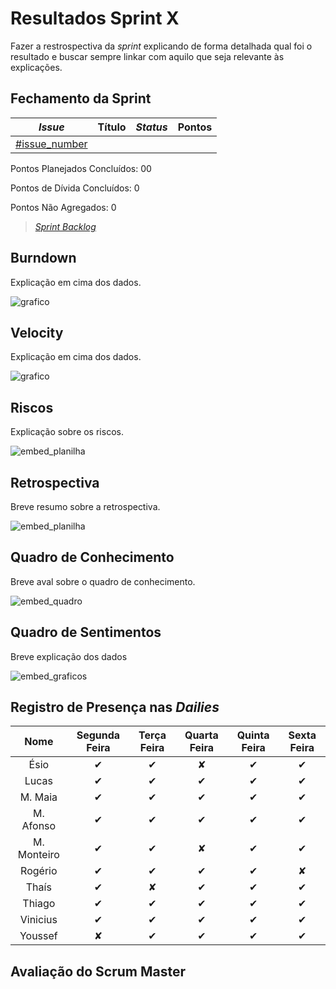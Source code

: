 # Resultados Sprint X

Fazer a restrospectiva da *sprint* explicando de forma detalhada qual foi o resultado e buscar sempre linkar com aquilo que seja relevante às explicações.

## Fechamento da Sprint


| *Issue* | Título | *Status* | Pontos |
| :-----: | :----: | :------: | :----: |
| [#issue_number](https://github.com/fga-eps-mds/EPS-2020-2-G1/issues/issue_number) |  |  |  |


Pontos Planejados Concluídos: 00

Pontos de Dívida Concluídos:  0

Pontos Não Agregados: 0

> [_Sprint_ _Backlog_](https://github.com/)

## Burndown

Explicação em cima dos dados.

![grafico]()

## Velocity

Explicação em cima dos dados.

![grafico]()

## Riscos

Explicação sobre os riscos.

![embed_planilha]()

## Retrospectiva

Breve resumo sobre a retrospectiva.

![embed_planilha]()

## Quadro de Conhecimento

Breve aval sobre o quadro de conhecimento.

![embed_quadro]()

## Quadro de Sentimentos

Breve explicação dos dados

![embed_graficos]()

## Registro de Presença nas *Dailies*

|     Nome    |   Segunda Feira   | Terça Feira      | Quarta Feira     | Quinta Feira      | Sexta Feira      |
| :---------: |:-----------------:|:----------------:|:----------------:|:-----------------:|:----------------:|
| Ésio        |         ✔         |         ✔        |         ✘        |         ✔         |         ✔      |
| Lucas       |         ✔         |         ✔        |         ✔        |         ✔         |         ✔      |
| M. Maia     |         ✔         |         ✔        |         ✔        |         ✔         |         ✔      |
| M. Afonso   |         ✔         |         ✔        |         ✔        |         ✔         |         ✔      |
| M. Monteiro |         ✔         |         ✔        |         ✘        |         ✔         |         ✔      |
| Rogério     |         ✔         |         ✔        |         ✔        |         ✔         |         ✘      |
| Thaís       |         ✔         |         ✘        |         ✔        |         ✔         |         ✔      |
| Thiago      |         ✔         |         ✔        |         ✔        |         ✔         |         ✔      |
| Vinicius    |         ✔         |         ✔        |         ✔        |         ✔         |         ✔      |
| Youssef     |         ✘         |         ✔        |         ✔        |         ✔         |         ✔      |


## Avaliação do Scrum Master
